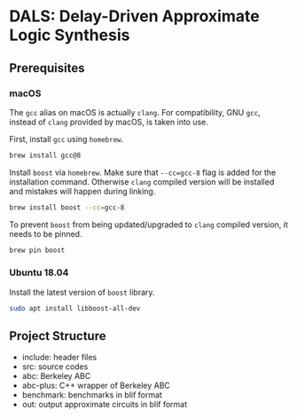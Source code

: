 # DALS: Delay-Driven Approximate Logic Synthesis

## Prerequisites
### macOS

The `gcc` alias on macOS is actually `clang`. For compatibility, GNU `gcc`, instead of `clang` provided by macOS, is taken into use.

First, install `gcc` using `homebrew`.

```bash
brew install gcc@8
```

Install `boost` via `homebrew`. Make sure that `--cc=gcc-8` flag is added for the installation command. 
Otherwise `clang` compiled version will be installed and mistakes will happen during linking.

```bash
brew install boost --cc=gcc-8
```

To prevent `boost` from being updated/upgraded to `clang` compiled version, it needs to be pinned.

```bash
brew pin boost
```

### Ubuntu 18.04

Install the latest version of `boost` library.
```bash
sudo apt install libboost-all-dev
```

## Project Structure

- include: header files
- src: source codes
- abc: Berkeley ABC
- abc-plus: C++ wrapper of Berkeley ABC
- benchmark: benchmarks in blif format
- out: output approximate circuits in blif format
